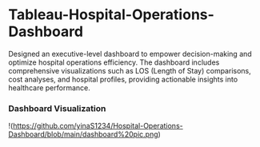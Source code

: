 # Tableau-Hospital-Operations-Dashboard

Designed an executive-level dashboard to empower decision-making and optimize hospital operations efficiency. The dashboard includes comprehensive visualizations such as LOS (Length of Stay) comparisons, cost analyses, and hospital profiles, providing actionable insights into healthcare performance.

### Dashboard Visualization
!(https://github.com/yinaS1234/Hospital-Operations-Dashboard/blob/main/dashboard%20pic.png)
